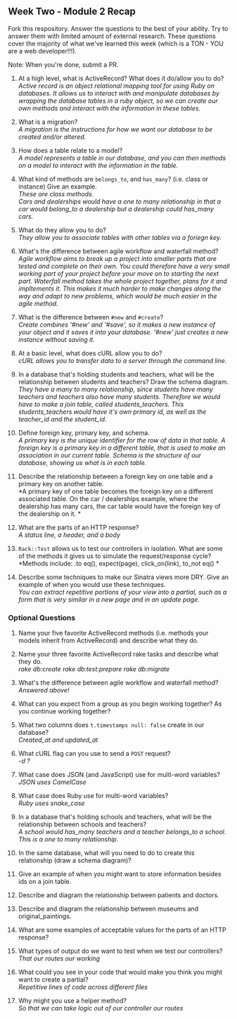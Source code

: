 ## Week Two - Module 2 Recap

Fork this respository. Answer the questions to the best of your ability. Try to answer them with limited amount of external research. These questions cover the majority of what we've learned this week (which is a TON - YOU are a web developer!!!). 

Note: When you're done, submit a PR. 

1. At a high level, what is ActiveRecord? What does it do/allow you to do?<br>
*Active record is an object relational mapping tool for using Ruby on databases. It allows us to interact with and manipulate databases by wrapping the database tables in a ruby object, so we can create our own methods and interact with the information in these tables.*

2. What is a migration?<br>
*A migration is the instructions for how we want our database to be created and/or altered.*

3. How does a table relate to a model?<br>
*A model represents a table in our database, and you can then methods on a model to interact with the information in the table.* 

4. What kind of methods are `belongs_to`, and `has_many`? (i.e. class or instance) Give an example.<br>
*These are class methods.<br>
Cars and dealerships would have a one to many relationship in that a car would belong_to a dealership but a dealership could has_many cars.*

5. What do they allow you to do?<br>
*They allow you to associate tables with other tables via a foriegn key.*

6. What's the difference between agile workflow and waterfall method?<br>
*Agile workflow aims to break up a project into smaller parts that are tested and complete on their own. You could therefore have a very small working part of your project before your move on to starting the next part.   Waterfall method takes the whole project together, plans for it and impltements it.  This makes it much harder to make changes along the way and adapt to new problems, which would be much easier in the agile method.*

7. What is the difference between `#new` and `#create`?<br>
*Create combines '#new' and '#save', so it makes a new instance of your object and it saves it into your database. '#new' just creates a new instance without saving it.*


8. At a basic level, what does cURL allow you to do?<br>
*cURL allows you to transfer data to a server through the command line.*

9. In a database that's holding students and teachers, what will be the relationship between students and teachers? Draw the schema diagram.<br>
*They have a many to many relationship, since students have many teachers and teachers also have many students. Therefore we would have to make a join table, called students_teachers. This students_teachers would have it's own primary id, as well as the teacher_id and the student_id.*


10. Define foreign key, primary key, and schema.<br>
*A primary key is the unique identifier for the row of data in that table. A foreign key is a primary key in a different table, that is used to make an association in our current table. Schema is the structure of our database, showing us what is in each table.*

11. Describe the relationship between a foreign key on one table and a primary key on another table. <br>
*A primary key of one table becomes the foreign key on a different associated table.  On the car / dealerships example, where the dealership has many cars, the car table would have the foreign key of the dealership on it. *

12. What are the parts of an HTTP response?<br>
*A status line, a header, and a body*

13. `Rack::Test` allows us to test our controllers in isolation. What are some of the methods it gives us to simulate the request/response cycle?
*Methods include: .to eq(), expect(page), click_on(link), to_not eq() *

14. Describe some techniques to make our Sinatra views more DRY. Give an example of when you would use these techniques.<br>
*You can extract repetitive portions of your view into a partial, such as a form that is very similar in a new page and in an update page.*


### Optional Questions

1. Name your five favorite ActiveRecord methods (i.e. methods your models inherit from ActiveRecord) and describe what they do.
2. Name your three favorite ActiveRecord rake tasks and describe what they do.<br>
*rake db:create
rake db:test:prepare
rake db:migrate*

3. What's the difference between agile workflow and waterfall method?<br>
*Answered above!*

4. What can you expect from a group as you begin working together? As you continue working together?

5. What two columns does `t.timestamps null: false` create in our database?<br>
*Created_at and updated_at*

6. What cURL flag can you use to send a `POST` request?<br>
*-d  ?*

7. What case does JSON (and JavaScript) use for multi-word variables?<br>
*JSON uses CamelCase*

8. What case does Ruby use for multi-word variables?<br>
*Ruby uses snake_case*

9. In a database that's holding schools and teachers, what will be the relationship between schools and teachers?<br>
*A school would has_many teachers and a teacher belongs_to a school. This is a one to many relationship.*

10. In the same database, what will you need to do to create this relationship (draw a schema diagram)?
11. Give an example of when you might want to store information besides ids on a join table.
12. Describe and diagram the relationship between patients and doctors.
13. Describe and diagram the relationship between museums and original_paintings.
14. What are some examples of acceptable values for the parts of an HTTP response?
15. What types of output do we want to test when we test our controllers?<br>
*That our routes our working*

16. What could you see in your code that would make you think you might want to create a partial?<br>
*Repetitive lines of code across different files*

17. Why might you use a helper method?<br>
*So that we can take logic out of our controller our routes*
